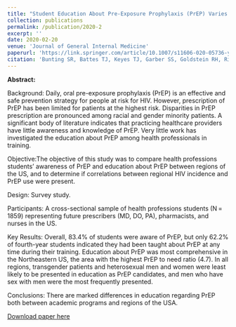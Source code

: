```yaml
---
title: "Student Education About Pre-Exposure Prophylaxis (PrEP) Varies Between Regions of the United States"
collection: publications
permalink: /publication/2020-2
excerpt: ''
date: 2020-02-20
venue: 'Journal of General Internal Medicine'
paperurl: 'https://link.springer.com/article/10.1007/s11606-020-05736-y'
citation: 'Bunting SR, Battes TJ, Keyes TJ, Garber SS, Goldstein RH, Ritchie TD. (2020). &quot;Student Education About Pre-Exposure Prophylaxis (PrEP) Varies Between Regions of the United States.&quot; <i>Journal of General Internal Medicine</i>. 35: 2873-2881'
---
```


**Abstract:** 

Background: Daily, oral pre-exposure prophylaxis (PrEP) is an effective and safe prevention strategy for people at risk for HIV. However, prescription of PrEP has been limited for patients at the highest risk. Disparities in PrEP prescription are pronounced among racial and gender minority patients. A significant body of literature indicates that practicing healthcare providers have little awareness and knowledge of PrEP. Very little work has investigated the education about PrEP among health professionals in training.

Objective:The objective of this study was to compare health professions students’ awareness of PrEP and education about PrEP between regions of the US, and to determine if correlations between regional HIV incidence and PrEP use were present.

Design: Survey study.

Participants: A cross-sectional sample of health professions students (N = 1859) representing future prescribers (MD, DO, PA), pharmacists, and nurses in the US.

Key Results: Overall, 83.4% of students were aware of PrEP, but only 62.2% of fourth-year students indicated they had been taught about PrEP at any time during their training. Education about PrEP was most comprehensive in the Northeastern US, the area with the highest PrEP to need ratio (4.7). In all regions, transgender patients and heterosexual men and women were least likely to be presented in education as PrEP candidates, and men who have sex with men were the most frequently presented.

Conclusions: There are marked differences in education regarding PrEP both between academic programs and regions of the USA.

[Download paper here](https://link.springer.com/article/10.1007/s11606-020-05736-y)

